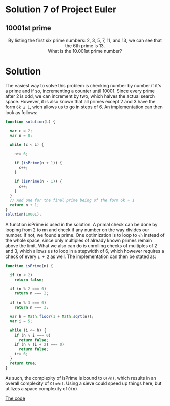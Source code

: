 # Solution 7 of Project Euler
## 10001st prime

<p align="center">
By listing the first six prime numbers: 2, 3, 5, 7, 11, and 13, we can see that the 6th prime is 13.
<br>
What is the 10.001st prime number?
</p>

# Solution

The easiest way to solve this problem is checking number by number if it's a prime and if so, incrementing a counter until 10001. Since every prime after 2 is odd, we can increment by two, which halves the actual search space. However, it is also known that all primes except 2 and 3 have the form `6k ± 1`, wich allows us to go in steps of 6. An implementation can then look as follows:

```javascript
function solution(L) {

  var c = 2;
  var n = 0;

  while (c < L) {

    n+= 6;

    if (isPrime(n + 1)) {
      c++;
    }

    if (isPrime(n - 1)) {
      c++;
    }
  }
  // Add one for the final prime being of the form 6k + 1
  return n + 1;
}
solution(10001);
```
A function isPrime is used in the solution. A primal check can be done by  looping from 2 to nn and check if any number on the way divides our number. If not, we found a prime. One optimization is to loop to `√n` instead of the whole space, since only multiples of already known primes remain above the limit. What we also can do is unrolling checks of multiples of 2 and 3, which allows us to loop in a stepwidth of 6, which however requires a check of every `i + 2` as well. The implementation can then be stated as:

```javascript
function isPrime(n) {

  if (n < 2)
    return false;

  if (n % 2 === 0)
    return n === 2;

  if (n % 3 === 0)
    return n === 3;

  var h = Math.floor(1 + Math.sqrt(n));
  var i = 5;

  while (i <= h) {
    if (n % i === 0)
      return false;
    if (n % (i + 2) === 0)
      return false;
    i+= 6;
  }
  return true;
}
```

As such, the complexity of isPrime is bound to `O(√n)`, which results in an overall complexity of `O(n√n)`. Using a sieve could speed up things here, but utilizes a space complexity of `O(n)`.


[The code](https://github.com/Skogrine/ProjectEuler/blob/main/Sum%20square%20difference/main.py)
